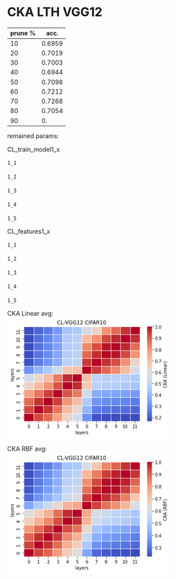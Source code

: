 # CKA LTH VGG12
| prune % | acc. |
|---------|------|
|    10     |   0.6959   |
|    20     |    0.7019   |
|    30     |  0.7003    |
|    40     |   0.6944   |
|    50     |   0.7098   |
|    60     |   0.7212   |
|    70     |   0.7268   |
|    80     |   0.7054   |
|    90     |   0.   |

remained params: 

CL_train_model1_x
```
1_1

1_2

1_3

1_4

1_5

```

CL_features1_x
```
1_1

1_2

1_3

1_4

1_5

```

CKA Linear avg: <br>
![cl_vgg12_linear](cl_vgg12_linear.png)

CKA RBF avg: <br>
![cl_vgg12_rbf](cl_vgg12_rbf.png)
